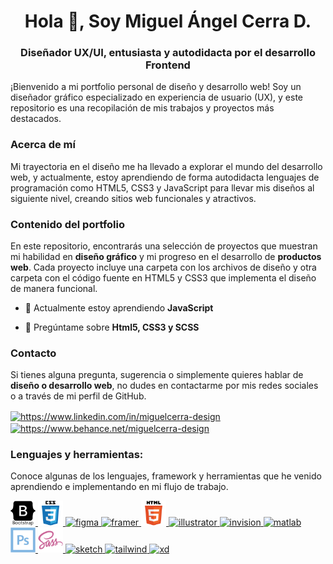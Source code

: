 <h1 align="center">Hola 👋, Soy Miguel Ángel Cerra D.</h1>
<h3 align="center">Diseñador UX/UI, entusiasta y autodidacta por el desarrollo Frontend</h3>

¡Bienvenido a mi portfolio personal de diseño y desarrollo web! Soy un diseñador gráfico especializado en experiencia de usuario (UX), y este repositorio es una recopilación de mis trabajos y proyectos más destacados.

### Acerca de mí

Mi trayectoria en el diseño me ha llevado a explorar el mundo del desarrollo web, y actualmente, estoy aprendiendo de forma autodidacta lenguajes de programación como HTML5, CSS3 y JavaScript para llevar mis diseños al siguiente nivel, creando sitios web funcionales y atractivos.

### Contenido del portfolio

En este repositorio, encontrarás una selección de proyectos que muestran mi habilidad en **diseño gráfico** y mi progreso en el desarrollo de **productos web**. Cada proyecto incluye una carpeta con los archivos de diseño y otra carpeta con el código fuente en HTML5 y CSS3 que implementa el diseño de manera funcional.

- 🌱 Actualmente estoy aprendiendo **JavaScript**

- 💬 Pregúntame sobre **Html5, CSS3 y SCSS**


### Contacto

Si tienes alguna pregunta, sugerencia o simplemente quieres hablar de **diseño o desarrollo web**, no dudes en contactarme por mis redes sociales o a través de mi perfil de GitHub.

<p align="left">
<a href="https://linkedin.com/in/https://www.linkedin.com/in/miguelcerra-design" target="blank"><img align="center" src="https://raw.githubusercontent.com/rahuldkjain/github-profile-readme-generator/master/src/images/icons/Social/linked-in-alt.svg" alt="https://www.linkedin.com/in/miguelcerra-design" height="30" width="40" /></a>
<a href="https://www.behance.net/https://www.behance.net/miguelcerra-design" target="blank"><img align="center" src="https://raw.githubusercontent.com/rahuldkjain/github-profile-readme-generator/master/src/images/icons/Social/behance.svg" alt="https://www.behance.net/miguelcerra-design" height="30" width="40" /></a>
</p>

<h3 align="left">Lenguajes y herramientas:</h3>

Conoce algunas de los lenguajes, framework y herramientas que he venido aprendiendo e implementando en mi flujo de trabajo.

<p align="left"> <a href="https://getbootstrap.com" target="_blank" rel="noreferrer"> <img src="https://raw.githubusercontent.com/devicons/devicon/master/icons/bootstrap/bootstrap-plain-wordmark.svg" alt="bootstrap" width="40" height="40"/> </a> <a href="https://www.w3schools.com/css/" target="_blank" rel="noreferrer"> <img src="https://raw.githubusercontent.com/devicons/devicon/master/icons/css3/css3-original-wordmark.svg" alt="css3" width="40" height="40"/> </a> <a href="https://www.figma.com/" target="_blank" rel="noreferrer"> <img src="https://www.vectorlogo.zone/logos/figma/figma-icon.svg" alt="figma" width="40" height="40"/> </a> <a href="https://www.framer.com/" target="_blank" rel="noreferrer"> <img src="https://www.vectorlogo.zone/logos/framer/framer-icon.svg" alt="framer" width="40" height="40"/> </a> <a href="https://www.w3.org/html/" target="_blank" rel="noreferrer"> <img src="https://raw.githubusercontent.com/devicons/devicon/master/icons/html5/html5-original-wordmark.svg" alt="html5" width="40" height="40"/> </a> <a href="https://www.adobe.com/in/products/illustrator.html" target="_blank" rel="noreferrer"> <img src="https://www.vectorlogo.zone/logos/adobe_illustrator/adobe_illustrator-icon.svg" alt="illustrator" width="40" height="40"/> </a> <a href="https://www.invisionapp.com/" target="_blank" rel="noreferrer"> <img src="https://www.vectorlogo.zone/logos/invisionapp/invisionapp-icon.svg" alt="invision" width="40" height="40"/> </a> <a href="https://www.mathworks.com/" target="_blank" rel="noreferrer"> <img src="https://upload.wikimedia.org/wikipedia/commons/2/21/Matlab_Logo.png" alt="matlab" width="40" height="40"/> </a> <a href="https://www.photoshop.com/en" target="_blank" rel="noreferrer"> <img src="https://raw.githubusercontent.com/devicons/devicon/master/icons/photoshop/photoshop-line.svg" alt="photoshop" width="40" height="40"/> </a> <a href="https://sass-lang.com" target="_blank" rel="noreferrer"> <img src="https://raw.githubusercontent.com/devicons/devicon/master/icons/sass/sass-original.svg" alt="sass" width="40" height="40"/> </a> <a href="https://www.sketch.com/" target="_blank" rel="noreferrer"> <img src="https://www.vectorlogo.zone/logos/sketchapp/sketchapp-icon.svg" alt="sketch" width="40" height="40"/> </a> <a href="https://tailwindcss.com/" target="_blank" rel="noreferrer"> <img src="https://www.vectorlogo.zone/logos/tailwindcss/tailwindcss-icon.svg" alt="tailwind" width="40" height="40"/> </a> <a href="https://www.adobe.com/products/xd.html" target="_blank" rel="noreferrer"> <img src="https://cdn.worldvectorlogo.com/logos/adobe-xd.svg" alt="xd" width="40" height="40"/> </a> </p>
